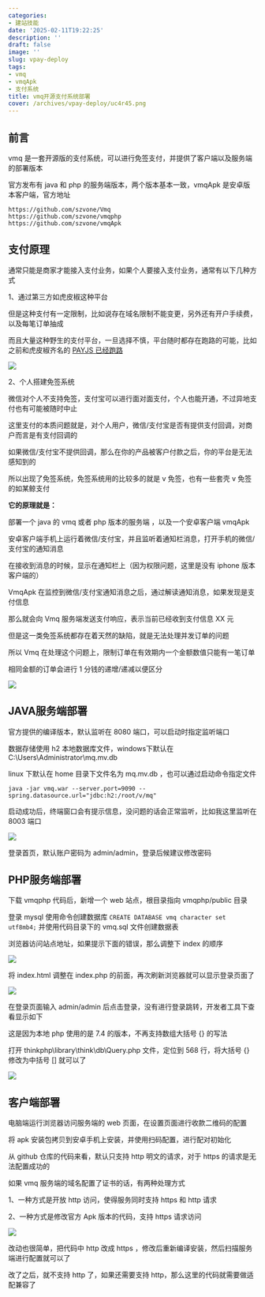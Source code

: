 ```yaml
---
categories:
- 建站技能
date: '2025-02-11T19:22:25'
description: ''
draft: false
image: ''
slug: vpay-deploy
tags:
- vmq
- vmqApk
- 支付系统
title: vmq开源支付系统部署
cover: /archives/vpay-deploy/uc4r45.png
---
```


## 前言

vmq 是一套开源版的支付系统，可以进行免签支付，并提供了客户端以及服务端的部署版本

官方发布有 java 和 php 的服务端版本，两个版本基本一致，vmqApk 是安卓版本客户端，官方地址 

```
https://github.com/szvone/Vmq
https://github.com/szvone/vmqphp  
https://github.com/szvone/vmqApk
```

## 支付原理

通常只能是商家才能接入支付业务，如果个人要接入支付业务，通常有以下几种方式 

1、通过第三方如虎皮椒这种平台

但是这种支付有一定限制，比如说存在域名限制不能变更，另外还有开户手续费，以及每笔订单抽成

而且大量这种野生的支付平台，一旦选择不慎，平台随时都存在跑路的可能，比如之前和虎皮椒齐名的 [PAYJS 已经跑路](https://v2ex.com/t/878369)

![](/archives/vpay-deploy/uc4r45.png)

2、个人搭建免签系统

微信对个人不支持免签，支付宝可以进行面对面支付，个人也能开通，不过异地支付也有可能被随时中止

这里支付的本质问题就是，对个人用户，微信/支付宝是否有提供支付回调，对商户而言是有支付回调的

如果微信/支付宝不提供回调，那么在你的产品被客户付款之后，你的平台是无法感知到的

所以出现了免签系统，免签系统用的比较多的就是 v 免签，也有一些套壳 v 免签的如某鲸支付

**它的原理就是：**

部署一个 java 的 vmq 或者 php 版本的服务端 ，以及一个安卓客户端 vmqApk

安卓客户端手机上运行着微信/支付宝，并且监听着通知栏消息，打开手机的微信/支付宝的通知消息

在接收到消息的时候，显示在通知栏上（因为权限问题，这里是没有 iphone 版本客户端的）

VmqApk 在监控到微信/支付宝通知消息之后，通过解读通知消息，如果发现是支付信息

那么就会向 Vmq 服务端发送支付响应，表示当前已经收到支付信息 XX 元 

但是这一类免签系统都存在着天然的缺陷，就是无法处理并发订单的问题

所以 Vmq 在处理这个问题上，限制订单在有效期内一个金额数值只能有一笔订单

相同金额的订单会进行 1 分钱的递增/递减以便区分

![](/archives/vpay-deploy/vhm56d.png)



## JAVA服务端部署

官方提供的编译版本，默认监听在 8080 端口，可以启动时指定监听端口

数据存储使用 h2 本地数据库文件，windows下默认在 C:\Users\Administrator\mq.mv.db

linux 下默认在 home 目录下文件名为 mq.mv.db ，也可以通过启动命令指定文件

```
java -jar vmq.war --server.port=9090 --spring.datasource.url="jdbc:h2:/root/v/mq"
```

启动成功后，终端窗口会有提示信息，没问题的话会正常监听，比如我这里监听在 8003 端口

![](/archives/vpay-deploy/20250109171650632.png)

登录首页，默认账户密码为 admin/admin，登录后候建议修改密码

## PHP服务端部署

下载 vmqphp 代码后，新增一个 web 站点，根目录指向 vmqphp/public 目录

登录 mysql 使用命令创建数据库 `CREATE DATABASE vmq character set utf8mb4;` 并使用代码目录下的 vmq.sql 文件创建数据表

浏览器访问站点地址，如果提示下面的错误，那么调整下 index 的顺序

![](/archives/vpay-deploy/o2jfzc.png)

将 index.html 调整在 index.php 的前面，再次刷新浏览器就可以显示登录页面了

![](/archives/vpay-deploy/o4cqz8.png)

在登录页面输入 admin/admin 后点击登录，没有进行登录跳转，开发者工具下查看显示如下

这是因为本地 php 使用的是 7.4 的版本，不再支持数组大括号 {} 的写法

打开 thinkphp\library\think\db\Query.php 文件，定位到 568 行，将大括号 {} 修改为中括号 [] 就可以了

![](/archives/vpay-deploy/phndmy.png)

## 客户端部署

电脑端运行浏览器访问服务端的 web 页面，在设置页面进行收款二维码的配置

将 apk 安装包拷贝到安卓手机上安装，并使用扫码配置，进行配对初始化

从 github 仓库的代码来看，默认只支持 http 明文的请求，对于 https 的请求是无法配置成功的

如果 vmq 服务端的域名配置了证书的话，有两种处理方式

1、一种方式是开放 http 访问，使得服务同时支持 https 和 http 请求

2、一种方式是修改官方 Apk 版本的代码，支持 https 请求访问

![](/archives/vpay-deploy/20250109173729233.png)

改动也很简单，把代码中 http 改成 https ，修改后重新编译安装，然后扫描服务端进行配置就可以了

改了之后，就不支持 http 了，如果还需要支持 http，那么这里的代码就需要做适配兼容了




